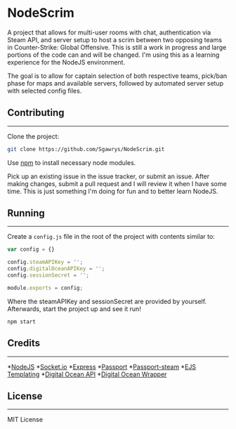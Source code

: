 # NodeScrim

A project that allows for multi-user rooms with chat, authentication via Steam API, and server setup to host a scrim between
two opposing teams in Counter-Strike: Global Offensive. This is still a work in progress and large portions of the code can
and will be changed. I'm using this as a learning experience for the NodeJS environment.

The goal is to allow for captain selection of both respective teams, pick/ban phase for maps and available servers, followed by
automated server setup with selected config files.

## Contributing
---------------------

Clone the project:
```bash
git clone https://github.com/Sgawrys/NodeScrim.git
````

Use [npm](https://www.npmjs.com/) to install necessary node modules.

Pick up an existing issue in the issue tracker, or submit an issue. After making changes, submit a pull request
and I will review it when I have some time. This is just something I'm doing for fun and to better learn NodeJS.

## Running
----------------------

Create a `config.js` file in the root of the project with contents similar to:

```javascript
var config = {}

config.steamAPIKey = '';
config.digitalOceanAPIKey = '';
config.sessionSecret = '';

module.exports = config;
```

Where the steamAPIKey and sessionSecret are provided by yourself. Afterwards, start the project up and
see it run!

```
npm start
```

## Credits
------------------------------

*[NodeJS](https://nodejs.org/)
*[Socket.io](http://socket.io/)
*[Express](http://expressjs.com/)
*[Passport](https://github.com/jaredhanson/passport)
*[Passport-steam](https://github.com/liamcurry/passport-steam)
*[EJS Templating](http://www.embeddedjs.com/)
*[Digital Ocean API](https://developers.digitalocean.com/)
*[Digital Ocean Wrapper](https://github.com/matt-major/do-wrapper)

## License
--------------------------------

MIT License
